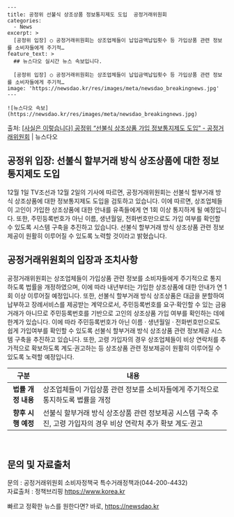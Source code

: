     ---
    title: 공정위 선불식 상조상품 정보통지제도 도입  공정거래위원회
    categories:
      - News
    excerpt: >
      [공정위 입장] ○ 공정거래위원회는 상조업체들이 납입금액납입횟수 등 가입상품 관련 정보를 소비자들에게 주기적…
    feature_text: >
      ## 뉴스다오 실시간 뉴스 속보입니다.
    
      [공정위 입장] ○ 공정거래위원회는 상조업체들이 납입금액납입횟수 등 가입상품 관련 정보를 소비자들에게 주기적…
    image: 'https://newsdao.kr/res/images/meta/newsdao_breakingnews.jpg'
    ---
    
    ![뉴스다오 속보](https://newsdao.kr/res/images/meta/newsdao_breakingnews.jpg)

<p>출처: <a href="https://newsdao.kr/2727" rel="dofollow">[사실은 이렇습니다] 공정위 “선불식 상조상품 가입 정보통지제도 도입” - 공정거래위원회</a> | 뉴스다오</p>

<h2 data-ke-size="size26">공정위 입장: 선불식 할부거래 방식 상조상품에 대한 정보통지제도 도입</h2>
<p data-ke-size="size16">12월 1일 TV조선과 12월 2일의 기사에 따르면, 공정거래위원회는 선불식 할부거래 방식 상조상품에 대한 정보통지제도 도입을 검토하고 있습니다. 이에 따르면, 상조업체들이 고인이 가입한 상조상품에 대한 안내를 유족들에게 연 1회 이상 통지하게 될 예정입니다. 또한, 주민등록번호가 아닌 이름, 생년월일, 전화번호만으로도 가입 여부를 확인할 수 있도록 시스템 구축을 추진하고 있습니다. 선불식 할부거래 방식 상조상품 관련 정보제공이 원활히 이루어질 수 있도록 노력할 것이라고 밝혔습니다.</p>

<h2 data-ke-size="size26">공정거래위원회의 입장과 조치사항</h2>
<p data-ke-size="size16">공정거래위원회는 상조업체들이 가입상품 관련 정보를 소비자들에게 주기적으로 통지하도록 법률을 개정하였으며, 이에 따라 내년부터는 가입한 상조상품에 대한 안내가 연 1회 이상 이루어질 예정입니다. 또한, 선불식 할부거래 방식 상조상품은 대금을 분할하여 납부하고 장례서비스를 제공받는 계약으로서, 주민등록번호를 요구·확인할 수 있는 금융거래가 아니므로 주민등록번호를 기반으로 고인의 상조상품 가입 여부를 확인하는 데에 한계가 있습니다. 이에 따라 주민등록번호가 아닌 이름 · 생년월일 · 전화번호만으로도 쉽게 가입여부를 확인할 수 있도록 선불식 할부거래 방식 상조상품 관련 정보제공 시스템 구축을 추진하고 있습니다. 또한, 고령 가입자의 경우 상조업체들이 비상 연락처를 추가적으로 확보하도록 계도·권고하는 등 상조상품 관련 정보제공이 원활히 이루어질 수 있도록 노력할 예정입니다. </p>

<table>
<thead>
	<tr>
		<th>구분</th>
		<th>내용</th>
	</tr>
</thead>
<tbody>
	<tr>
		<td style="text-align: center; height: 17px;"><b>법률 개정 내용</b></td>
		<td>상조업체들이 가입상품 관련 정보를 소비자들에게 주기적으로 통지하도록 법률을 개정</td>
	</tr>
	<tr>
		<td style="text-align: center; height: 17px;"><b>향후 시행 예정</b></td>
		<td>선불식 할부거래 방식 상조상품 관련 정보제공 시스템 구축 추진, 고령 가입자의 경우 비상 연락처 추가 확보 계도·권고</td>
	</tr>
</tbody>
</table>

<p data-ke-size="size16">&nbsp;</p>
<h2 data-ke-size="size26">문의 및 자료출처</h2>
<p data-ke-size="size16">문의 : 공정거래위원회 소비자정책국 특수거래정책과(044-200-4432)<br>
자료출처 : 정책브리핑 <a href="https://https://www.korea.kr">https://www.korea.kr</a></p> 

빠르고 정확한 뉴스를 원한다면? 바로, <a href="https://newsdao.kr" rel="dofollow">https://newsdao.kr</a>


    
